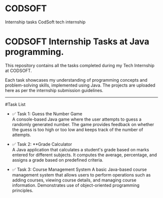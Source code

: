 # CODSOFT
Internship tasks CodSoft tech internship
# CODSOFT Internship Tasks at Java programming.

This repository contains all the tasks completed during my Tech Internship at CODSOFT.

Each task showcases my understanding of programming concepts and problem-solving skills, implemented using Java. The projects are uploaded here as per the internship submission guidelines.

---

#Task List

- ✅ Task 1: Guess the Number Game   
  A console-based Java game where the user attempts to guess a randomly generated number. The game provides feedback on whether the guess is too high or too low and keeps track of the number of attempts.

- ✅ Task 2: **Grade Calculator  
  A Java application that calculates a student's grade based on marks entered for different subjects. It computes the average, percentage, and assigns a grade based on predefined criteria.

- ✅ Task 3: Course Management System 
  A basic Java-based course management system that allows users to perform operations such as adding courses, viewing course details, and managing course information. Demonstrates use of object-oriented programming principles.
